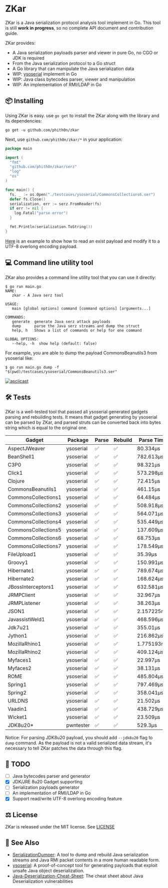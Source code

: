 # ZKar

ZKar is a Java serialization protocol analysis tool implement in Go. This tool is still **work in progress**, so no
complete API document and contribution guide.

ZKar provides:

- A Java serialization payloads parser and viewer in pure Go, no CGO or JDK is required
- From the Java serialization protocol to a Go struct
- A Go library that can manipulate the Java serialization data
- WIP: [ysoserial](https://github.com/frohoff/ysoserial) implement in Go
- WIP: Java class bytecodes parser, viewer and manipulation
- WIP: An implementation of RMI/LDAP in Go

## 📦 Installing

Using ZKar is easy. use `go get` to install the ZKar along with the library and its dependencies:

```shell
go get -u github.com/phith0n/zkar
```

Next, use `github.com/phith0n/zkar/*` in your application:

```go
package main

import (
  "fmt"
  "github.com/phith0n/zkar/serz"
  "log"
  "os"
)

func main() {
  fs, _ := os.Open("./testcases/ysoserial/CommonsCollections6.ser")
  defer fs.Close()
  serialization, err := serz.FromReader(fs)
  if err != nil {
    log.Fatal("parse error")
  }

  fmt.Println(serialization.ToString())
}
```

[Here](serz/tc_utf_test.go) is an example to show how to read an exist payload and modify it to a UTF-8 overlong encoding payload.

## 💻 Command line utility tool

ZKar also provides a command line utility tool that you can use it directly:

```shell
$ go run main.go
NAME:
   zkar - A Java serz tool

USAGE:
   main [global options] command [command options] [arguments...]

COMMANDS:
   generate  generate Java serz attack payloads
   dump      parse the Java serz streams and dump the struct
   help, h   Shows a list of commands or help for one command

GLOBAL OPTIONS:
   --help, -h  show help (default: false)
```

For example, you are able to dump the payload CommonsBeanutils3 from ysoserial like:

```shell
$ go run main.go dump -f "$(pwd)/testcases/ysoserial/CommonsBeanutils3.ser"
```

[![asciicast](https://asciinema.org/a/Zlrg1yAghjgauGlogwmbF5vP5.svg)](https://asciinema.org/a/Zlrg1yAghjgauGlogwmbF5vP5)

## 🛠 Tests

ZKar is a well-tested tool that passed all ysoserial generated gadgets parsing and rebuilding tests. It means that
gadget generating by ysoserial can be parsed by ZKar, and parsed struts can be converted back into bytes string which is
equal to the original one.

| Gadget              | Package   | Parse | Rebuild | Parse Time |
|---------------------|-----------|-------|---------|------------|
| AspectJWeaver       | ysoserial | ✅     | ✅       | 80.334µs   |
| BeanShell1          | ysoserial | ✅     | ✅       | 782.613µs  |
| C3P0                | ysoserial | ✅     | ✅       | 98.321µs   |
| Click1              | ysoserial | ✅     | ✅       | 573.298µs  |
| Clojure             | ysoserial | ✅     | ✅       | 72.415µs   |
| CommonsBeanutils1   | ysoserial | ✅     | ✅       | 461.15µs   |
| CommonsCollections1 | ysoserial | ✅     | ✅       | 64.484µs   |
| CommonsCollections2 | ysoserial | ✅     | ✅       | 508.918µs  |
| CommonsCollections3 | ysoserial | ✅     | ✅       | 564.071µs  |
| CommonsCollections4 | ysoserial | ✅     | ✅       | 535.449µs  |
| CommonsCollections5 | ysoserial | ✅     | ✅       | 137.609µs  |
| CommonsCollections6 | ysoserial | ✅     | ✅       | 68.753µs   |
| CommonsCollections7 | ysoserial | ✅     | ✅       | 178.549µs  |
| FileUpload1         | ysoserial | ✅     | ✅       | 35.39µs    |
| Groovy1             | ysoserial | ✅     | ✅       | 150.991µs  |
| Hibernate1          | ysoserial | ✅     | ✅       | 789.674µs  |
| Hibernate2          | ysoserial | ✅     | ✅       | 168.624µs  |
| JBossInterceptors1  | ysoserial | ✅     | ✅       | 632.581µs  |
| JRMPClient          | ysoserial | ✅     | ✅       | 32.967µs   |
| JRMPListener        | ysoserial | ✅     | ✅       | 38.263µs   |
| JSON1               | ysoserial | ✅     | ✅       | 2.157225ms |
| JavassistWeld1      | ysoserial | ✅     | ✅       | 468.596µs  |
| Jdk7u21             | ysoserial | ✅     | ✅       | 355.01µs   |
| Jython1             | ysoserial | ✅     | ✅       | 216.862µs  |
| MozillaRhino1       | ysoserial | ✅     | ✅       | 1.775193ms |
| MozillaRhino2       | ysoserial | ✅     | ✅       | 409.124µs  |
| Myfaces1            | ysoserial | ✅     | ✅       | 22.997µs   |
| Myfaces2            | ysoserial | ✅     | ✅       | 38.131µs   |
| ROME                | ysoserial | ✅     | ✅       | 485.804µs  |
| Spring1             | ysoserial | ✅     | ✅       | 797.469µs  |
| Spring2             | ysoserial | ✅     | ✅       | 358.041µs  |
| URLDNS              | ysoserial | ✅     | ✅       | 21.502µs   |
| Vaadin1             | ysoserial | ✅     | ✅       | 438.729µs  |
| Wicket1             | ysoserial | ✅     | ✅       | 23.509µs   |
| JDK8u20*            | pwntester | ✅     | ✅       | 529.3µs    |

Notice: For parsing JDK8u20 payload, you should add `--jdk8u20` flag to `dump` command.
As the payload is not a valid serialized data stream, it's necessary to tell ZKar patches the data through this flag.

## 📝 TODO

- [ ] Java bytecodes parser and generator
- [x] JDK/JRE 8u20 Gadget supporting
- [ ] Serialization payloads generator
- [ ] An implementation of RMI/LDAP in Go
- [x] Support read/write UTF-8 overlong encoding feature

## ⚖️ License

ZKar is released under the MIT license. See [LICENSE](LICENSE)

## 👀 See Also

- [SerializationDumper](https://github.com/NickstaDB/SerializationDumper): A tool to dump and rebuild Java serialization
  streams and Java RMI packet contents in a more human readable form.
- [ysoserial](https://github.com/frohoff/ysoserial): A proof-of-concept tool for generating payloads that exploit unsafe
  Java object deserialization.
- [Java-Deserialization-Cheat-Sheet](https://github.com/GrrrDog/Java-Deserialization-Cheat-Sheet): The cheat sheet about
  Java Deserialization vulnerabilities
